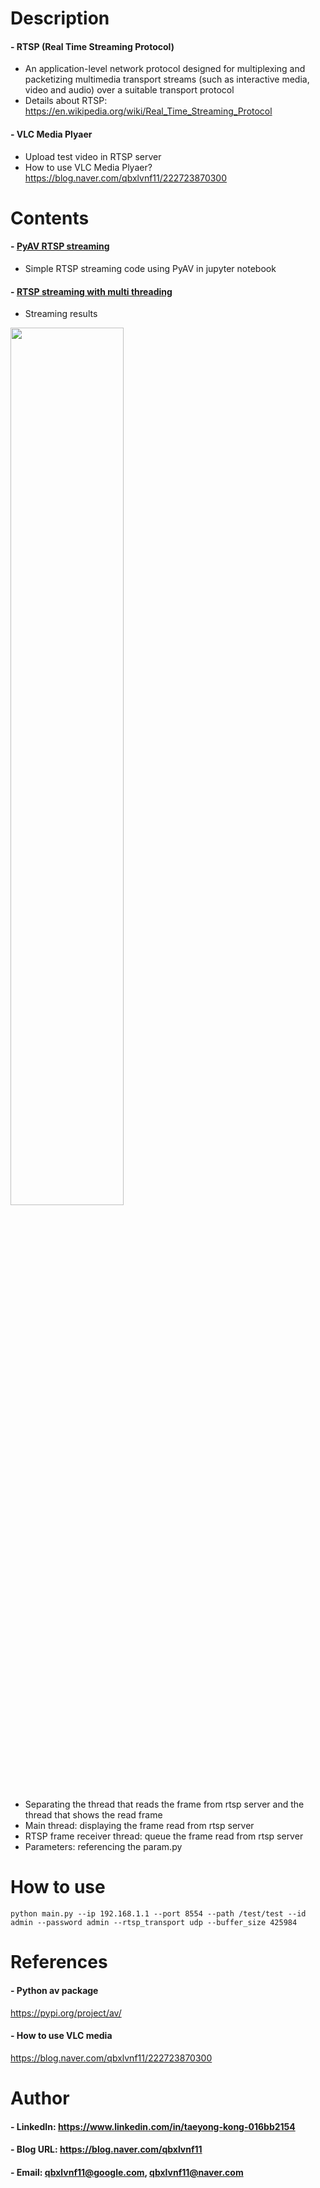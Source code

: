 
Description
=============

#### - RTSP (Real Time Streaming Protocol)
  - An application-level network protocol designed for multiplexing and packetizing multimedia transport streams (such as interactive media, video and audio) over a suitable transport protocol
  - Details about RTSP: https://en.wikipedia.org/wiki/Real_Time_Streaming_Protocol
  
#### - VLC Media Plyaer
  - Upload test video in RTSP server 
  - How to use VLC Media Plyaer? https://blog.naver.com/qbxlvnf11/222723870300

Contents
=============

#### - [PyAV RTSP streaming](https://github.com/qbxlvnf11/RTSP-multi-threading-python/blob/main/RTSP_python_test.ipynb)
  - Simple RTSP streaming code using PyAV in jupyter notebook
  
#### - [RTSP streaming with multi threading](https://github.com/qbxlvnf11/RTSP-multi-threading-python/tree/main/RTSP_python_multi_threading)
  - Streaming results
  
  <img src="https://user-images.githubusercontent.com/52263269/167385545-d4338dd8-0a63-4409-a64c-35f6d91a15f1.png" width="60%"></img>
  
  - Separating the thread that reads the frame from rtsp server and the thread that shows the read frame 
  - Main thread: displaying the frame read from rtsp server
  - RTSP frame receiver thread: queue the frame read from rtsp server
  - Parameters: referencing the param.py
  
How to use
=============
```
python main.py --ip 192.168.1.1 --port 8554 --path /test/test --id admin --password admin --rtsp_transport udp --buffer_size 425984
```

References
=============

#### - Python av package

https://pypi.org/project/av/

#### - How to use VLC media

https://blog.naver.com/qbxlvnf11/222723870300

Author
=============

#### - LinkedIn: https://www.linkedin.com/in/taeyong-kong-016bb2154

#### - Blog URL: https://blog.naver.com/qbxlvnf11

#### - Email: qbxlvnf11@google.com, qbxlvnf11@naver.com
